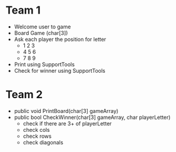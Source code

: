 # Team 1
- Welcome user to game
- Board Game (char[3])
- Ask each player the position for letter
  - 1 2 3
  - 4 5 6
  - 7 8 9
- Print using SupportTools
- Check for winner using SupportTools


# Team 2
- public void PrintBoard(char[3] gameArray)
- public bool CheckWinner(char[3] gameArray, char playerLetter)
  - check if there are 3+ of playerLetter
  - check cols
  - check rows
  - check diagonals